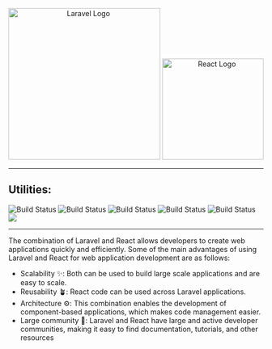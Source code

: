 <p align="center"><a href="https://laravel.com" target="_blank"><img src="https://raw.githubusercontent.com/laravel/art/master/logo-lockup/5%20SVG/2%20CMYK/1%20Full%20Color/laravel-logolockup-cmyk-red.svg" width="300" alt="Laravel Logo"></a>
<a href="https://react.dev/" target="_blank"><img src=https://dwglogo.com/wp-content/uploads/2017/09/React_logo.png" width="200" alt="React Logo"></a></p>

---------------------------------------------------------------------------
## Utilities:
<p align="left">
<img src="https://img.shields.io/badge/Composer-885630?style=for-the-badge&logo=Composer&logoColor=white" alt="Build Status">
<img src="https://img.shields.io/badge/Node.js-339933?style=for-the-badge&logo=nodedotjs&logoColor=white" alt="Build Status">
<img src="https://img.shields.io/badge/npm-CB3837?style=for-the-badge&logo=npm&logoColor=white" alt="Build Status">
<img src="https://img.shields.io/badge/MySQL-005C84?style=for-the-badge&logo=mysql&logoColor=white" alt="Build Status">
<img src="https://img.shields.io/badge/VSCode-0078D4?style=for-the-badge&logo=visual%20studio%20code&logoColor=white" alt="Build Status">
<img src="https://img.shields.io/badge/Vite-B73BFE?style=for-the-badge&logo=vite&logoColor=FFD62E">
</p>

---------------------------------------------------------------------------
The combination of Laravel and React allows developers to create web applications quickly and efficiently. Some of the main advantages of using Laravel and React for web application development are as follows:
- Scalability ✨: Both can be used to build large scale applications and are easy to scale.
- Reusability 🪴: React code can be used across Laravel applications.
- Architecture ⚙️: This combination enables the development of component-based applications, which makes code management easier.
- Large community 👥: Laravel and React have large and active developer communities, making it easy to find documentation, tutorials, and other resources
